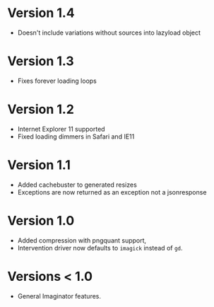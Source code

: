 # Version 1.4

* Doesn't include variations without sources into lazyload object

# Version 1.3

* Fixes forever loading loops

# Version 1.2

* Internet Explorer 11 supported
* Fixed loading dimmers in Safari and IE11

# Version 1.1

* Added cachebuster to generated resizes
* Exceptions are now returned as an exception not a jsonresponse

# Version 1.0

* Added compression with pngquant support,
* Intervention driver now defaults to `imagick` instead of `gd`.

# Versions < 1.0

* General Imaginator features.
